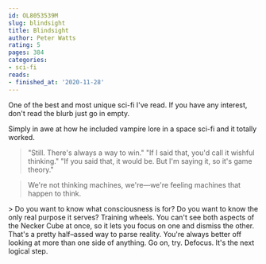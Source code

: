 ```yaml
---
id: OL8053539M
slug: blindsight
title: Blindsight
author: Peter Watts
rating: 5
pages: 384
categories:
- sci-fi
reads:
- finished_at: '2020-11-28'
---
```

One of the best and most unique sci-fi I've read. If you have any interest, don't read the blurb just go in empty.

<x-spoiler>
Simply in awe at how he included vampire lore in a space sci-fi and it totally worked.
</x-spoiler>

> "Still. There's always a way to win." "If I said that, you'd call it wishful thinking." "If you said that, it would be. But I'm saying it, so it's game theory."

> We're not thinking machines, we're—we're feeling machines that happen to think.

<x-spoiler>
> Do you want to know what consciousness is for? Do you want to know the only real purpose it serves? Training wheels. You can't see both aspects of the Necker Cube at once, so it lets you focus on one and dismiss the other. That's a pretty half–assed way to parse reality. You're always better off looking at more than one side of anything. Go on, try. Defocus. It's the next logical step.
</x-spoiler>
